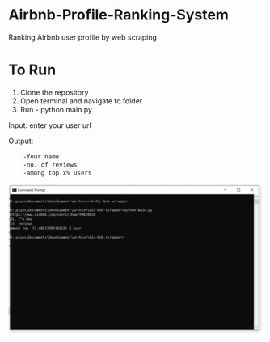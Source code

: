 # Airbnb-Profile-Ranking-System
Ranking Airbnb user profile by web scraping

# To Run 

1) Clone the repository
2) Open terminal and navigate to folder
3) Run - python main.py

Input: enter your user url

Output: 

        -Your name
        -no. of reviews
        -among top x% users

![](https://github.com/piyushg9794/Airbnb-Profile-Ranking-System/blob/master/ss.png)
